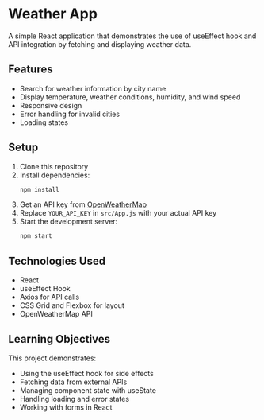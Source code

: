 # Weather App

A simple React application that demonstrates the use of useEffect hook and API integration by fetching and displaying weather data.

## Features

- Search for weather information by city name
- Display temperature, weather conditions, humidity, and wind speed
- Responsive design
- Error handling for invalid cities
- Loading states

## Setup

1. Clone this repository
2. Install dependencies:
   ```bash
   npm install
   ```
3. Get an API key from [OpenWeatherMap](https://openweathermap.org/api)
4. Replace `YOUR_API_KEY` in `src/App.js` with your actual API key
5. Start the development server:
   ```bash
   npm start
   ```

## Technologies Used

- React
- useEffect Hook
- Axios for API calls
- CSS Grid and Flexbox for layout
- OpenWeatherMap API

## Learning Objectives

This project demonstrates:
- Using the useEffect hook for side effects
- Fetching data from external APIs
- Managing component state with useState
- Handling loading and error states
- Working with forms in React 